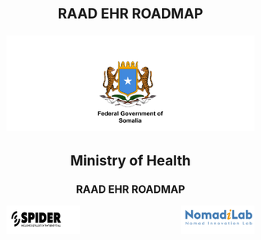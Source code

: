 # <p align="center">RAAD EHR ROADMAP</p>



<p align="center">
  <img src="images/federal.png" alt="Federal Republic of Somalia">
</p>



# <p align="center">Ministry of Health</p>


## <p align="center">RAAD EHR ROADMAP</p>












<div style="display: flex; justify-content: space-between;">
  <img src="images/spider2.png" alt="Spider Logo" width="150">
  <img src="images/nomadilab.png" alt="NomadiLab Logo" width="150">
</div>



